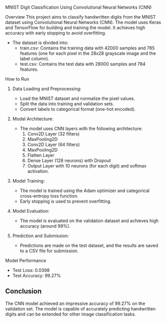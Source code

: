 
MNIST Digit Classification Using Convolutional Neural Networks (CNN)

Overview
This project aims to classify handwritten digits from the MNIST dataset using Convolutional Neural Networks (CNN). The model uses Keras and TensorFlow for building and training the model. It achieves high accuracy with early stopping to avoid overfitting.

- The dataset is divided into:
  - train.csv: Contains the training data with 42000 samples and 785 features (one for each pixel in the 28x28 grayscale image and the label column).
  - test.csv: Contains the test data with 28000 samples and 784 features.

How to Run
1. Data Loading and Preprocessing:
   - Load the MNIST dataset and normalize the pixel values.
   - Split the data into training and validation sets.
   - Convert labels to categorical format (one-hot encoded).

2. Model Architecture:
   - The model uses CNN layers with the following architecture:
     1. Conv2D Layer (32 filters)
     2. MaxPooling2D
     3. Conv2D Layer (64 filters)
     4. MaxPooling2D
     5. Flatten Layer
     6. Dense Layer (128 neurons) with Dropout
     7. Output Layer with 10 neurons (for each digit) and softmax activation.

3. Model Training:
   - The model is trained using the Adam optimizer and categorical cross-entropy loss function.
   - Early stopping is used to prevent overfitting.

4. Model Evaluation:
   - The model is evaluated on the validation dataset and achieves high accuracy (around 99%).

5. Prediction and Submission:
   - Predictions are made on the test dataset, and the results are saved to a CSV file for submission.

Model Performance
- Test Loss: 0.0398
- Test Accuracy: 99.27%

## Conclusion
The CNN model achieved an impressive accuracy of 99.27% on the validation set. The model is capable of accurately predicting handwritten digits and can be extended for other image classification tasks.


